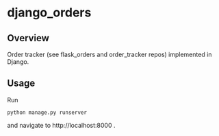 django_orders
=============

Overview
--------

Order tracker (see flask_orders and order_tracker repos) implemented in Django.

Usage
-----
Run

    python manage.py runserver

and navigate to http://localhost:8000 .